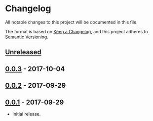 # Changelog
All notable changes to this project will be documented in this file.

The format is based on [Keep a Changelog](https://keepachangelog.com/en/1.0.0/),
and this project adheres to [Semantic Versioning](https://semver.org/spec/v2.0.0.html).

## [Unreleased]

## [0.0.3] - 2017-10-04

## [0.0.2] - 2017-09-29

## [0.0.1] - 2017-09-29

- Initial release.

[Unreleased]: https://github.com/jaredhanson/chai-kerouac-middleware/compare/v0.0.3...HEAD
[0.0.3]: https://github.com/jaredhanson/chai-kerouac-middleware/compare/v0.0.2...v0.0.3
[0.0.2]: https://github.com/jaredhanson/chai-kerouac-middleware/compare/v0.0.1...v0.0.2
[0.0.1]: https://github.com/jaredhanson/chai-kerouac-middleware/releases/tag/v0.0.1

